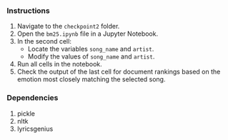 ### Instructions

1. Navigate to the `checkpoint2` folder.
2. Open the `bm25.ipynb` file in a Jupyter Notebook.
3. In the second cell:
   - Locate the variables `song_name` and `artist`.
   - Modify the values of `song_name` and `artist`.
4. Run all cells in the notebook.
5. Check the output of the last cell for document rankings based on the emotion most closely matching the selected song.

### Dependencies

1. pickle
2. nltk
3. lyricsgenius
